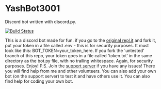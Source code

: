 # YashBot3001
Discord bot written with discord.py.

[![Build Status](https://travis-ci.com/nerdstep710/YashBot3001.svg?branch=master)](https://travis-ci.com/nerdstep710/YashBot3001)


This is a discord bot made for fun.
if you go to the [original repl.it](https://repl.it/@Nerdstep710/YashBot3001) and fork it, put your token in a file called .env - this is for security purposes. It must look like this: BOT_TOKEN=your_token_here. If you fork the 'untested' branch of this repo, your token goes in a file called 'token.txt' in the same directory as the bot.py file, with no trailing whitespace. Again, for security purposes.
Enjoy!
P.S. Join the [support server](https://discord.gg/hG6RDZz) if you have any issues! There you will find help from me and other volunteers. You can also add your own bot (on the support server) to test it and have others use it. You can also find help for coding your own bot.
